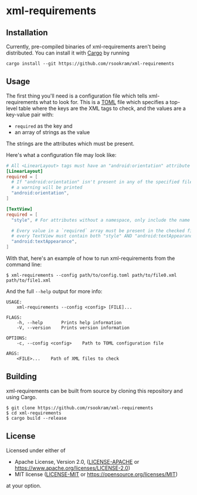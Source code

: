 # xml-requirements

## Installation

Currently, pre-compiled binaries of xml-requirements aren't being distributed.
You can install it with
[Cargo](https://doc.rust-lang.org/cargo/getting-started/installation.html) by
running

```
cargo install --git https://github.com/rsookram/xml-requirements
```

## Usage

The first thing you'll need is a configuration file which tells
xml-requirements what to look for. This is a
[TOML](https://github.com/toml-lang/toml) file which specifies a top-level
table where the keys are the XML tags to check, and the values are a key-value
pair with:

  - `required` as the key and
  - an array of strings as the value

The strings are the attributes which must be present.

Here's what a configuration file may look like:

```toml
# All <LinearLayout> tags must have an "android:orientation" attribute
[LinearLayout]
required = [
  # If "android:orientation" isn't present in any of the specified files, then
  # a warning will be printed
  "android:orientation",
]

[TextView]
required = [
  "style", # For attributes without a namespace, only include the name

  # Every value in a `required` array must be present in the checked files. So
  # every TextView must contain both "style" AND "android:textAppearance".
  "android:textAppearance",
]
```

With that, here's an example of how to run xml-requirements from the command
line:

```shell
$ xml-requirements --config path/to/config.toml path/to/file0.xml path/to/file1.xml
```

And the full `--help` output for more info:

```
USAGE:
    xml-requirements --config <config> [FILE]...

FLAGS:
    -h, --help       Prints help information
    -V, --version    Prints version information

OPTIONS:
    -c, --config <config>    Path to TOML configuration file

ARGS:
    <FILE>...    Path of XML files to check
```

## Building

xml-requirements can be built from source by cloning this repository and using
Cargo.

```
$ git clone https://github.com/rsookram/xml-requirements
$ cd xml-requirements
$ cargo build --release
```

## License

Licensed under either of

 * Apache License, Version 2.0, ([LICENSE-APACHE](LICENSE-APACHE) or
   https://www.apache.org/licenses/LICENSE-2.0)
 * MIT license ([LICENSE-MIT](LICENSE-MIT) or
   https://opensource.org/licenses/MIT)

at your option.

